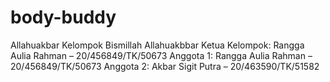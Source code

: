 # body-buddy

Allahuakbar
Kelompok Bismillah Allahuakbbar
Ketua Kelompok: Rangga Aulia Rahman – 20/456849/TK/50673
Anggota 1: Rangga Aulia Rahman – 20/456849/TK/50673
Anggota 2: Akbar Sigit Putra – 20/463590/TK/51582
